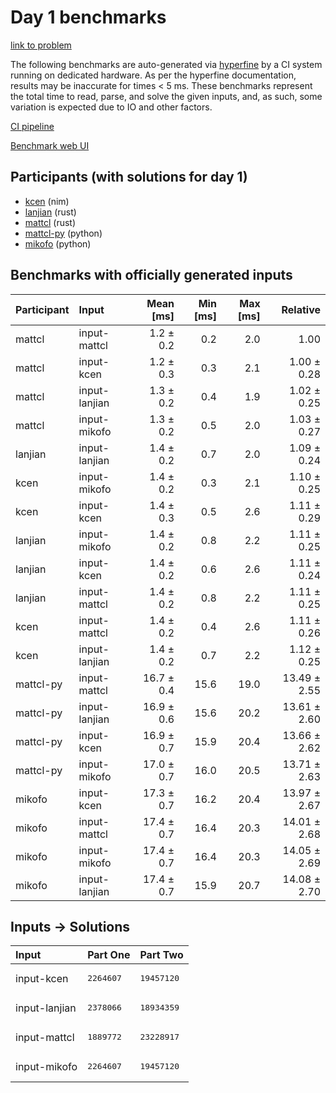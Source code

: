 # Day 1 benchmarks

[link to problem](https://adventofcode.com/2024/day/1)

The following benchmarks are auto-generated via
[hyperfine](https://github.com/sharkdp/hyperfine) by a CI system running on
dedicated hardware. As per the hyperfine documentation, results may be
inaccurate for times < 5 ms. These benchmarks represent the total time to read,
parse, and solve the given inputs, and, as such, some variation is expected due
to IO and other factors.

[CI pipeline](http://ci.papercode.net:8080/teams/main/pipelines/aoc2024)

[Benchmark web UI](https://aoc.ancalagon.black)


## Participants (with solutions for day 1)

- [kcen](https://github.com/kcen/aoc2024) (nim)
- [lanjian](https://github.com/lanjian/aoc-2024) (rust)
- [mattcl](https://github.com/mattcl/aoc2024) (rust)
- [mattcl-py](https://github.com/mattcl/aoc2024-py) (python)
- [mikofo](https://github.com/mikofo/aoc2024) (python)


## Benchmarks with officially generated inputs

| Participant | Input | Mean [ms] | Min [ms] | Max [ms] | Relative |
|:---|:---|---:|---:|---:|---:|
| mattcl | input-mattcl | 1.2 ± 0.2 | 0.2 | 2.0 | 1.00 |
| mattcl | input-kcen | 1.2 ± 0.3 | 0.3 | 2.1 | 1.00 ± 0.28 |
| mattcl | input-lanjian | 1.3 ± 0.2 | 0.4 | 1.9 | 1.02 ± 0.25 |
| mattcl | input-mikofo | 1.3 ± 0.2 | 0.5 | 2.0 | 1.03 ± 0.27 |
| lanjian | input-lanjian | 1.4 ± 0.2 | 0.7 | 2.0 | 1.09 ± 0.24 |
| kcen | input-mikofo | 1.4 ± 0.2 | 0.3 | 2.1 | 1.10 ± 0.25 |
| kcen | input-kcen | 1.4 ± 0.3 | 0.5 | 2.6 | 1.11 ± 0.29 |
| lanjian | input-mikofo | 1.4 ± 0.2 | 0.8 | 2.2 | 1.11 ± 0.25 |
| lanjian | input-kcen | 1.4 ± 0.2 | 0.6 | 2.6 | 1.11 ± 0.24 |
| lanjian | input-mattcl | 1.4 ± 0.2 | 0.8 | 2.2 | 1.11 ± 0.25 |
| kcen | input-mattcl | 1.4 ± 0.2 | 0.4 | 2.6 | 1.11 ± 0.26 |
| kcen | input-lanjian | 1.4 ± 0.2 | 0.7 | 2.2 | 1.12 ± 0.25 |
| mattcl-py | input-mattcl | 16.7 ± 0.4 | 15.6 | 19.0 | 13.49 ± 2.55 |
| mattcl-py | input-lanjian | 16.9 ± 0.6 | 15.6 | 20.2 | 13.61 ± 2.60 |
| mattcl-py | input-kcen | 16.9 ± 0.7 | 15.9 | 20.4 | 13.66 ± 2.62 |
| mattcl-py | input-mikofo | 17.0 ± 0.7 | 16.0 | 20.5 | 13.71 ± 2.63 |
| mikofo | input-kcen | 17.3 ± 0.7 | 16.2 | 20.4 | 13.97 ± 2.67 |
| mikofo | input-mattcl | 17.4 ± 0.7 | 16.4 | 20.3 | 14.01 ± 2.68 |
| mikofo | input-mikofo | 17.4 ± 0.7 | 16.4 | 20.3 | 14.05 ± 2.69 |
| mikofo | input-lanjian | 17.4 ± 0.7 | 15.9 | 20.7 | 14.08 ± 2.70 |


## Inputs -> Solutions

| Input | Part One | Part Two |
|:---|:---|:---|
|input-kcen|<pre>2264607</pre>|<pre>19457120</pre>|
|input-lanjian|<pre>2378066</pre>|<pre>18934359</pre>|
|input-mattcl|<pre>1889772</pre>|<pre>23228917</pre>|
|input-mikofo|<pre>2264607</pre>|<pre>19457120</pre>|